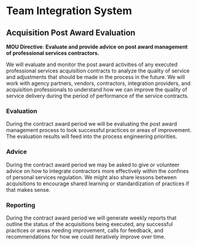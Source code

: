 # Team Integration System
## Acquisition Post Award Evaluation


**MOU Directive**: **Evaluate and provide advice on post award management of professional services contractors.**

We will evaluate and monitor the post award activities of any executed professional services acquisition contracts to analyze the quality of service and adjustments that should be made in the process in the future.  We will work with agency partners, vendors, contractors, integration providers, and acquisition professionals to understand how we can improve the quality of service delivery during the period of performance of the service contracts.

### Evaluation

During the contract award period we will be evaluating the post award management process to look successful practices or areas of improvement.  The evaluation results will feed into the process engineering priorities.

### Advice

During the contract award period we may be asked to give or volunteer advice on how to integrate contractors more effectively within the confines of personal services regulation.  We might also share lessons between acquisitions to encourage shared learning or standardization of practices if that makes sense.

### Reporting

During the contract award period we will generate weekly reports that outline the status of the acquisitions being executed, any successful practices or areas needing improvement, calls for feedback, and recommendations for how we could iteratively improve over time.
